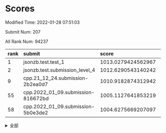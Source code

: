# Scores

Modified Time: 2022-01-28 07:51:03

Submit Num: 207

All Rank Num: 94237

| rank |               submit               |       score        |       sigma        | pk_num |
| :--- | :--------------------------------- | :----------------- | :----------------- | :----- |
| 1    | jsonzb.test.test_1                 | 1013.0279424562967 | 0.8068134754602514 | 1820   |
| 2    | jsonzb.test.submission_level_4     | 1012.6290543140242 | 0.7819585220394083 | 1823   |
| 9    | cpp.21_12_24.submission-2b2ea0d7   | 1010.9182874312942 | 0.7701329994867527 | 1818   |
| 55   | cpp.2022_01_09.submission-816672bd | 1005.1127641853219 | 0.7166689739461937 | 1818   |
| 58   | cpp.2022_01_09.submission-5b0e3de2 | 1004.6275669207097 | 0.7191047198450512 | 1823   |


<details>
<summary>全部</summary>

| rank |                 submit                 |       score        |       sigma        | pk_num |
| :--- | :------------------------------------- | :----------------- | :----------------- | :----- |
| 1    | jsonzb.test.test_1                     | 1013.0279424562967 | 0.8068134754602514 | 1820   |
| 2    | jsonzb.test.submission_level_4         | 1012.6290543140242 | 0.7819585220394083 | 1823   |
| 3    | gobigger.level_3.submission_level_3_9  | 1011.7412309811936 | 0.795967286554339  | 1818   |
| 4    | gobigger.level_3.submission_level_3_5  | 1011.4970440882831 | 0.7834058947811349 | 1814   |
| 5    | gobigger.level_3.submission_level_3_29 | 1011.3216340083989 | 0.7696780623009782 | 1815   |
| 6    | gobigger.level_3.submission_level_3_38 | 1011.223220897684  | 0.7762329719735392 | 1822   |
| 7    | gobigger.level_3.submission_level_3_34 | 1011.1362321282085 | 0.7622455099810294 | 1817   |
| 8    | gobigger.level_3.submission_level_3_12 | 1011.0782662053728 | 0.7655232269028364 | 1822   |
| 9    | cpp.21_12_24.submission-2b2ea0d7       | 1010.9182874312942 | 0.7701329994867527 | 1818   |
| 10   | gobigger.level_3.submission_level_3_31 | 1010.796904629618  | 0.7637210040733382 | 1822   |
| 11   | gobigger.level_3.submission_level_3_8  | 1010.6284111910201 | 0.7840866964522396 | 1820   |
| 12   | gobigger.level_3.submission_level_3_11 | 1010.4964130909229 | 0.7521954549637262 | 1823   |
| 13   | gobigger.level_3.submission_level_3_3  | 1010.471179307363  | 0.7687068319233646 | 1818   |
| 14   | gobigger.level_3.submission_level_3_26 | 1010.3382294031384 | 0.7753266461384355 | 1821   |
| 15   | gobigger.level_3.submission_level_3_27 | 1010.3163185082842 | 0.7610607757828142 | 1826   |
| 16   | gobigger.level_3.submission_level_3_6  | 1010.2646611409627 | 0.7465985271077966 | 1821   |
| 17   | gobigger.level_3.submission_level_3_39 | 1010.2276730350173 | 0.7406631267701878 | 1815   |
| 18   | gobigger.level_3.submission_level_3_21 | 1010.194684578184  | 0.7703837122301291 | 1820   |
| 19   | gobigger.level_3.submission_level_3_13 | 1010.1773095917939 | 0.7567556455303003 | 1823   |
| 20   | gobigger.level_3.submission_level_3_47 | 1010.1306075255626 | 0.7537719890097279 | 1821   |
| 21   | gobigger.level_3.submission_level_3_46 | 1010.1078793111445 | 0.7605584982262189 | 1825   |
| 22   | gobigger.level_3.submission_level_3_23 | 1010.046115671265  | 0.7630112912322626 | 1824   |
| 23   | gobigger.level_3.submission_level_3_16 | 1009.8704499057511 | 0.751834595830515  | 1826   |
| 24   | gobigger.level_3.submission_level_3_14 | 1009.8383799655464 | 0.7449295424125372 | 1822   |
| 25   | gobigger.level_3.submission_level_3_44 | 1009.8289529269275 | 0.7542975756875575 | 1821   |
| 26   | gobigger.level_3.submission_level_3_45 | 1009.7446424000483 | 0.7605722114112493 | 1820   |
| 27   | gobigger.level_3.submission_level_3_36 | 1009.7189985027165 | 0.7509460063265375 | 1822   |
| 28   | gobigger.level_3.submission_level_3_33 | 1009.6993213569275 | 0.7527968908942565 | 1824   |
| 29   | gobigger.level_3.submission_level_3_17 | 1009.6816925975661 | 0.753153048603374  | 1822   |
| 30   | gobigger.level_3.submission_level_3_4  | 1009.620256733058  | 0.7697475158999916 | 1823   |
| 31   | gobigger.level_3.submission_level_3_22 | 1009.590452905604  | 0.7524115870963836 | 1823   |
| 32   | gobigger.level_3.submission_level_3_25 | 1009.5709965221399 | 0.7397839039361898 | 1823   |
| 33   | gobigger.level_3.submission_level_3_20 | 1009.5450387991879 | 0.7363942449094195 | 1827   |
| 34   | gobigger.level_3.submission_level_3_2  | 1009.5034243465361 | 0.7630443841845189 | 1821   |
| 35   | gobigger.level_3.submission_level_3_19 | 1009.4717754556668 | 0.7597259282797018 | 1820   |
| 36   | gobigger.level_3.submission_level_3_18 | 1009.4645208989724 | 0.7510600349613622 | 1822   |
| 37   | gobigger.level_3.submission_level_3_24 | 1009.4129584306713 | 0.749848195568802  | 1821   |
| 38   | gobigger.level_3.submission_level_3_30 | 1009.3893524209257 | 0.7535378205424169 | 1820   |
| 39   | gobigger.level_3.submission_level_3_32 | 1009.3553243129174 | 0.7735923609704468 | 1819   |
| 40   | gobigger.level_3.submission_level_3_15 | 1009.3269854261248 | 0.7569265304888014 | 1823   |
| 41   | gobigger.level_3.submission_level_3_1  | 1009.248720311274  | 0.7592320461005029 | 1820   |
| 42   | gobigger.level_3.submission_level_3_43 | 1009.2383870680342 | 0.7585521033151232 | 1823   |
| 43   | gobigger.level_3.submission_level_3_10 | 1009.2217488797118 | 0.7338477660412809 | 1823   |
| 44   | gobigger.level_3.submission_level_3_37 | 1009.2213915175099 | 0.7695906286565519 | 1819   |
| 45   | gobigger.level_3.submission_level_3_41 | 1009.1664300472052 | 0.7571304730975934 | 1824   |
| 46   | gobigger.level_3.submission_level_3_0  | 1008.9595923819684 | 0.7655073016768247 | 1820   |
| 47   | gobigger.level_3.submission_level_3_40 | 1008.7969688947132 | 0.7458477833541262 | 1826   |
| 48   | gobigger.level_3.submission_level_3_48 | 1008.7155953863206 | 0.753218437167698  | 1819   |
| 49   | gobigger.level_3.submission_level_3_35 | 1008.692250169198  | 0.7537428858619484 | 1818   |
| 50   | gobigger.level_3.submission_level_3_49 | 1008.4627288251281 | 0.7456363473710786 | 1823   |
| 51   | gobigger.level_3.submission_level_3_28 | 1008.3699928147443 | 0.7562563342011394 | 1822   |
| 52   | gobigger.level_3.submission_level_3_42 | 1008.0830993485647 | 0.7676059317253924 | 1814   |
| 53   | gobigger.level_3.submission_level_3_7  | 1007.9600044941903 | 0.7316925064931528 | 1821   |
| 54   | gobigger.level_1.submission_level_1_41 | 1005.331070224818  | 0.7198037524778377 | 1822   |
| 55   | cpp.2022_01_09.submission-816672bd     | 1005.1127641853219 | 0.7166689739461937 | 1818   |
| 56   | gobigger.level_1.submission_level_1_32 | 1004.8409184519098 | 0.719192350221757  | 1821   |
| 57   | gobigger.level_1.submission_level_1_0  | 1004.8196103409191 | 0.7182794634035504 | 1824   |
| 58   | cpp.2022_01_09.submission-5b0e3de2     | 1004.6275669207097 | 0.7191047198450512 | 1823   |
| 59   | gobigger.level_1.submission_level_1_39 | 1004.435187250781  | 0.7098752555407407 | 1820   |
| 60   | gobigger.level_1.submission_level_1_18 | 1004.1002235935117 | 0.7219055258975566 | 1820   |
| 61   | gobigger.level_1.submission_level_1_19 | 1004.0941185640716 | 0.7115902396989054 | 1819   |
| 62   | gobigger.level_1.submission_level_1_5  | 1004.0499853863541 | 0.7336263140747666 | 1821   |
| 63   | gobigger.level_1.submission_level_1_33 | 1004.0480832539979 | 0.7158101227100807 | 1816   |
| 64   | gobigger.level_1.submission_level_1_22 | 1004.0222023284416 | 0.7174552606501665 | 1824   |
| 65   | gobigger.level_1.submission_level_1_30 | 1003.9970426919077 | 0.7183810522772038 | 1824   |
| 66   | gobigger.level_1.submission_level_1_46 | 1003.9731543242673 | 0.7239654508174577 | 1817   |
| 67   | gobigger.level_1.submission_level_1_44 | 1003.880020599164  | 0.718778059585763  | 1823   |
| 68   | gobigger.level_1.submission_level_1_45 | 1003.7848082526683 | 0.722989447968018  | 1823   |
| 69   | gobigger.level_1.submission_level_1_21 | 1003.6751335902618 | 0.725820958530384  | 1822   |
| 70   | gobigger.level_1.submission_level_1_2  | 1003.6611455458752 | 0.7242863939586665 | 1815   |
| 71   | gobigger.level_1.submission_level_1_6  | 1003.6471838640579 | 0.724009056094601  | 1817   |
| 72   | gobigger.level_1.submission_level_1_4  | 1003.6454053749702 | 0.7211857560968636 | 1819   |
| 73   | gobigger.level_1.submission_level_1_28 | 1003.6035612047435 | 0.697125845737489  | 1820   |
| 74   | gobigger.level_1.submission_level_1_20 | 1003.5595700170662 | 0.7167725737251    | 1816   |
| 75   | gobigger.level_1.submission_level_1_23 | 1003.5465381717015 | 0.727123385175633  | 1822   |
| 76   | gobigger.level_1.submission_level_1_17 | 1003.5052898483027 | 0.7070020455843942 | 1818   |
| 77   | gobigger.level_1.submission_level_1_3  | 1003.4212383741849 | 0.7179338463048417 | 1824   |
| 78   | gobigger.level_1.submission_level_1_1  | 1003.3349097827502 | 0.7085309659458491 | 1822   |
| 79   | gobigger.level_1.submission_level_1_16 | 1003.328460723017  | 0.7246511351445516 | 1824   |
| 80   | gobigger.level_1.submission_level_1_11 | 1003.3137067854354 | 0.7223235024578799 | 1818   |
| 81   | gobigger.level_1.submission_level_1_47 | 1003.2998489998744 | 0.7119954920016895 | 1818   |
| 82   | gobigger.level_1.submission_level_1_7  | 1003.2815567149594 | 0.7131672996718287 | 1823   |
| 83   | gobigger.level_1.submission_level_1_36 | 1003.1957377451422 | 0.713633669365498  | 1821   |
| 84   | gobigger.level_1.submission_level_1_26 | 1003.0861680997964 | 0.7130803196115959 | 1820   |
| 85   | gobigger.level_1.submission_level_1_48 | 1003.0681306224584 | 0.7170030449818787 | 1817   |
| 86   | gobigger.level_1.submission_level_1_31 | 1002.9647033595248 | 0.7188637273745788 | 1819   |
| 87   | gobigger.level_1.submission_level_1_25 | 1002.9127839082071 | 0.7146043167923858 | 1827   |
| 88   | gobigger.level_1.submission_level_1_34 | 1002.9011653914556 | 0.7143121087128368 | 1818   |
| 89   | gobigger.level_1.submission_level_1_43 | 1002.8836146985674 | 0.7214871904968218 | 1820   |
| 90   | gobigger.level_1.submission_level_1_49 | 1002.8095255461035 | 0.7233986049938981 | 1824   |
| 91   | gobigger.level_1.submission_level_1_10 | 1002.7950774658971 | 0.7215141390105895 | 1818   |
| 92   | gobigger.level_1.submission_level_1_40 | 1002.7865075101605 | 0.7132499315586266 | 1821   |
| 93   | gobigger.level_1.submission_level_1_9  | 1002.7463686647224 | 0.7129411862719848 | 1820   |
| 94   | gobigger.level_1.submission_level_1_8  | 1002.6991858524326 | 0.7266280810919571 | 1824   |
| 95   | gobigger.level_1.submission_level_1_13 | 1002.5147407273814 | 0.7178359411690746 | 1817   |
| 96   | gobigger.level_1.submission_level_1_24 | 1002.4683583830748 | 0.7053681202114579 | 1821   |
| 97   | gobigger.level_1.submission_level_1_27 | 1002.4527587084701 | 0.7075966920529428 | 1823   |
| 98   | gobigger.level_1.submission_level_1_38 | 1002.4333532363519 | 0.7120366242651902 | 1819   |
| 99   | gobigger.level_1.submission_level_1_12 | 1002.3848991304264 | 0.7212060827058818 | 1824   |
| 100  | gobigger.level_1.submission_level_1_29 | 1002.3636038922573 | 0.7116788398390101 | 1825   |
| 101  | gobigger.level_1.submission_level_1_42 | 1002.3608309127337 | 0.718966161192653  | 1825   |
| 102  | gobigger.level_1.submission_level_1_35 | 1002.078028645409  | 0.7191696517998611 | 1823   |
| 103  | gobigger.level_1.submission_level_1_15 | 1002.0274765724427 | 0.7124392257265321 | 1824   |
| 104  | gobigger.level_1.submission_level_1_14 | 1001.8376625107231 | 0.7057093284097574 | 1821   |
| 105  | gobigger.level_1.submission_level_1_37 | 1001.5164610027937 | 0.7242320798603059 | 1822   |
| 106  | gobigger.random.submission_random_48   | 997.6269127093906  | 0.7094060105610418 | 1819   |
| 107  | gobigger.random.submission_random_30   | 997.1987333632408  | 0.7063832157805047 | 1828   |
| 108  | gobigger.random.submission_random_26   | 997.1838353404418  | 0.7124479295103677 | 1818   |
| 109  | gobigger.random.submission_random_23   | 997.1255870670469  | 0.7242409716920113 | 1820   |
| 110  | gobigger.random.submission_random_39   | 997.0594405209771  | 0.7150866036655394 | 1822   |
| 111  | gobigger.random.submission_random_29   | 997.0521212157015  | 0.6990147744595601 | 1818   |
| 112  | gobigger.random.submission_random_46   | 996.9777574778183  | 0.7131352643464967 | 1820   |
| 113  | gobigger.random.submission_random_44   | 996.924365018077   | 0.6994543365892562 | 1817   |
| 114  | gobigger.random.submission_random_6    | 996.9004936424259  | 0.7031851156001224 | 1820   |
| 115  | gobigger.random.submission_random_16   | 996.683388956748   | 0.7199205501340857 | 1819   |
| 116  | gobigger.random.submission_random_14   | 996.5801611262438  | 0.7082692753503612 | 1823   |
| 117  | gobigger.random.submission_random_18   | 996.5558982682992  | 0.7120510543932762 | 1821   |
| 118  | gobigger.random.submission_random_37   | 996.4534246655578  | 0.721325866084171  | 1822   |
| 119  | gobigger.random.submission_random_9    | 996.4368033920051  | 0.7122729735015662 | 1822   |
| 120  | gobigger.random.submission_random_35   | 996.3348926847827  | 0.711830650171402  | 1822   |
| 121  | gobigger.random.submission_random_38   | 996.2893766414129  | 0.6981348181192231 | 1825   |
| 122  | gobigger.random.submission_random_19   | 996.2575766729092  | 0.700913149722744  | 1819   |
| 123  | gobigger.random.submission_random_41   | 996.1992374526591  | 0.7146675091619868 | 1825   |
| 124  | gobigger.random.submission_random_47   | 996.1956789186384  | 0.7099275484783208 | 1820   |
| 125  | gobigger.random.submission_random_28   | 996.1948675016428  | 0.7107920627577867 | 1825   |
| 126  | gobigger.random.submission_random_8    | 996.1532348708631  | 0.7092008140455884 | 1818   |
| 127  | gobigger.random.submission_random_11   | 996.0453148074762  | 0.7043217104035124 | 1813   |
| 128  | gobigger.random.submission_random_33   | 995.9835603159104  | 0.7052191386826554 | 1821   |
| 129  | gobigger.random.submission_random_40   | 995.963687895606   | 0.7158898310129886 | 1822   |
| 130  | gobigger.random.submission_random_12   | 995.9427315777788  | 0.6898877614243183 | 1823   |
| 131  | gobigger.random.submission_random_45   | 995.9035724642249  | 0.706077286879073  | 1827   |
| 132  | gobigger.random.submission_random_0    | 995.8221968654894  | 0.707284861942734  | 1818   |
| 133  | gobigger.random.submission_random_4    | 995.7656295757611  | 0.702060002297076  | 1825   |
| 134  | gobigger.random.submission_random_22   | 995.720743559936   | 0.7091590428754271 | 1824   |
| 135  | gobigger.random.submission_random_2    | 995.7200743096805  | 0.7106039045878317 | 1821   |
| 136  | gobigger.random.submission_random_36   | 995.6369676212397  | 0.7172003643156895 | 1822   |
| 137  | gobigger.random.submission_random_49   | 995.5956357577522  | 0.70965522165645   | 1818   |
| 138  | gobigger.random.submission_random_17   | 995.5647820674452  | 0.7208303614705143 | 1824   |
| 139  | gobigger.random.submission_random_13   | 995.5201431923297  | 0.684400431609779  | 1823   |
| 140  | gobigger.random.submission_random_3    | 995.49952969356    | 0.7105854225555572 | 1817   |
| 141  | gobigger.random.submission_random_7    | 995.4966678374567  | 0.710141895075507  | 1824   |
| 142  | gobigger.random.submission_random_27   | 995.4925781595169  | 0.705995322954932  | 1822   |
| 143  | gobigger.random.submission_random_10   | 995.4680774100549  | 0.7099387064929286 | 1820   |
| 144  | gobigger.random.submission_random_34   | 995.4474019160127  | 0.7097282863754047 | 1820   |
| 145  | gobigger.random.submission_random_1    | 995.402793898619   | 0.6998213169768419 | 1821   |
| 146  | gobigger.random.submission_random_32   | 995.3968889571046  | 0.7125594845298132 | 1820   |
| 147  | gobigger.random.submission_random_24   | 995.380812104971   | 0.7159072758927563 | 1817   |
| 148  | gobigger.random.submission_random_21   | 995.2123363133509  | 0.7038670013159105 | 1826   |
| 149  | gobigger.random.submission_random_5    | 995.1790438507695  | 0.7079971356442751 | 1821   |
| 150  | gobigger.random.submission_random_25   | 994.9834543344118  | 0.7150665282251188 | 1823   |
| 151  | gobigger.random.submission_random_43   | 994.8933609596644  | 0.7170936866098523 | 1820   |
| 152  | gobigger.random.submission_random_15   | 994.8894293973841  | 0.7218066512270932 | 1821   |
| 153  | gobigger.random.submission_random_20   | 994.881909916775   | 0.7181621744394244 | 1819   |
| 154  | gobigger.random.submission_random_31   | 994.6379098063758  | 0.7262794746725986 | 1824   |
| 155  | gobigger.level_2.submission_level_2_26 | 994.2454844096795  | 0.738204217518911  | 1823   |
| 156  | gobigger.random.submission_random_42   | 993.9404562570065  | 0.7090300520392229 | 1826   |
| 157  | gobigger.level_2.submission_level_2_32 | 993.739493078766   | 0.7408351857102076 | 1823   |
| 158  | gobigger.level_2.submission_level_2_17 | 993.726088042507   | 0.7466597918571579 | 1823   |
| 159  | gobigger.level_2.submission_level_2_36 | 993.5985883019713  | 0.7439403353713356 | 1819   |
| 160  | gobigger.level_2.submission_level_2_21 | 993.4520454764933  | 0.7542473122654635 | 1819   |
| 161  | gobigger.level_2.submission_level_2_10 | 993.1675313951847  | 0.730794802242562  | 1824   |
| 162  | gobigger.level_2.submission_level_2_8  | 993.0510205461637  | 0.7358788194706923 | 1823   |
| 163  | gobigger.level_2.submission_level_2_30 | 992.9899830266991  | 0.7525054443909507 | 1819   |
| 164  | gobigger.level_2.submission_level_2_34 | 992.9024287648384  | 0.7563963509237026 | 1818   |
| 165  | gobigger.level_2.submission_level_2_48 | 992.9019740769995  | 0.7397637300450632 | 1819   |
| 166  | gobigger.level_2.submission_level_2_18 | 992.8835323041192  | 0.7423159678433364 | 1823   |
| 167  | gobigger.level_2.submission_level_2_9  | 992.8267298904074  | 0.7248920148034816 | 1826   |
| 168  | gobigger.level_2.submission_level_2_24 | 992.7805427674476  | 0.7329297368995518 | 1821   |
| 169  | gobigger.level_2.submission_level_2_40 | 992.7551436756853  | 0.7283381450784995 | 1816   |
| 170  | gobigger.level_2.submission_level_2_27 | 992.6150742818737  | 0.7469654001849944 | 1820   |
| 171  | gobigger.level_2.submission_level_2_29 | 992.4765807785228  | 0.7316357121384137 | 1824   |
| 172  | gobigger.level_2.submission_level_2_3  | 992.4393774424593  | 0.7401305676053475 | 1822   |
| 173  | gobigger.level_2.submission_level_2_49 | 992.394887070656   | 0.7292169093719784 | 1813   |
| 174  | gobigger.level_2.submission_level_2_0  | 992.347269861735   | 0.7447239830510893 | 1822   |
| 175  | gobigger.level_2.submission_level_2_38 | 992.2938586572423  | 0.7330754332915009 | 1823   |
| 176  | gobigger.level_2.submission_level_2_22 | 992.2931438328417  | 0.7512016563136432 | 1819   |
| 177  | gobigger.level_2.submission_level_2_19 | 992.2193637945179  | 0.7547832322070511 | 1823   |
| 178  | gobigger.level_2.submission_level_2_46 | 992.1724433367268  | 0.7617146209341411 | 1820   |
| 179  | gobigger.level_2.submission_level_2_23 | 992.1616369115006  | 0.7346604099494383 | 1824   |
| 180  | gobigger.level_2.submission_level_2_25 | 992.1317881992892  | 0.7467799485242833 | 1823   |
| 181  | gobigger.level_2.submission_level_2_45 | 992.0957405899796  | 0.7509853892836098 | 1819   |
| 182  | gobigger.level_2.submission_level_2_16 | 991.946901684976   | 0.7547367141782528 | 1820   |
| 183  | gobigger.level_2.submission_level_2_41 | 991.8671443444723  | 0.7549188011727868 | 1819   |
| 184  | gobigger.level_2.submission_level_2_1  | 991.8165376949004  | 0.7656029454562203 | 1819   |
| 185  | gobigger.level_2.submission_level_2_4  | 991.8070248097735  | 0.7544649148651721 | 1820   |
| 186  | gobigger.level_2.submission_level_2_7  | 991.6106905344112  | 0.7454533470014351 | 1824   |
| 187  | gobigger.level_2.submission_level_2_2  | 991.5940889432521  | 0.7483757462904689 | 1820   |
| 188  | gobigger.level_2.submission_level_2_28 | 991.5740517222639  | 0.7490405717218102 | 1822   |
| 189  | gobigger.level_2.submission_level_2_31 | 991.5672433037513  | 0.7449458228237188 | 1819   |
| 190  | gobigger.level_2.submission_level_2_42 | 991.5596905995084  | 0.7403109252840182 | 1819   |
| 191  | gobigger.level_2.submission_level_2_14 | 991.4768570566941  | 0.7589549191639924 | 1820   |
| 192  | gobigger.level_2.submission_level_2_37 | 991.4544881926422  | 0.7476801276792561 | 1824   |
| 193  | gobigger.level_2.submission_level_2_6  | 991.4466330664116  | 0.7593477266633728 | 1815   |
| 194  | gobigger.level_2.submission_level_2_20 | 991.4026209902528  | 0.7777757268582066 | 1824   |
| 195  | gobigger.level_2.submission_level_2_43 | 991.3545340963876  | 0.7454091161287362 | 1823   |
| 196  | gobigger.level_2.submission_level_2_35 | 991.3032878496363  | 0.7572630985424351 | 1825   |
| 197  | gobigger.level_2.submission_level_2_39 | 991.2527278835536  | 0.7446478717877782 | 1822   |
| 198  | gobigger.level_2.submission_level_2_33 | 991.2365804500075  | 0.7584036191835727 | 1821   |
| 199  | gobigger.level_2.submission_level_2_11 | 991.1748707938804  | 0.7468830048037958 | 1821   |
| 200  | gobigger.level_2.submission_level_2_47 | 991.0203041356419  | 0.7367083919283189 | 1817   |
| 201  | gobigger.level_2.submission_level_2_12 | 990.9724810371482  | 0.7538401903670928 | 1820   |
| 202  | gobigger.level_2.submission_level_2_13 | 990.9123656856859  | 0.7723351959652912 | 1824   |
| 203  | gobigger.level_2.submission_level_2_15 | 990.8902399543935  | 0.7626953561808336 | 1816   |
| 204  | gobigger.level_2.submission_level_2_44 | 990.2318465995425  | 0.757418731831352  | 1821   |
| 205  | gobigger.level_2.submission_level_2_5  | 990.0595330172094  | 0.7826524116168214 | 1818   |
| 206  | gobigger.none.submission_none_1        | 978.2983501658     | 1.2332614907972927 | 1820   |
| 207  | gobigger.none.submission_none_0        | 976.5214064522225  | 1.3568321954133646 | 1820   |

</details>
